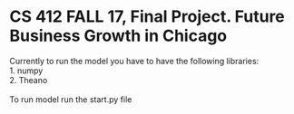 # CS 412 FALL 17, Final Project. Future Business Growth in Chicago
<p>Currently to run the model you have to have the following libraries:<br>
1. numpy<br>
2. Theano<br>
<br>
To run model run the start.py file
